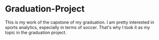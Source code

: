 # Graduation-Project
This is my work of the capstone of my graduation. I am pretty interested in sports analytics, especially in terms of soccer. That's why I took it as my topic in the graduation project.

